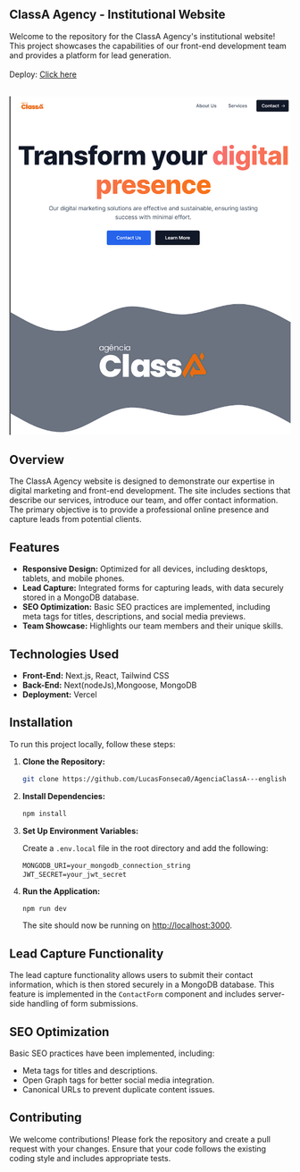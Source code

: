 ## ClassA Agency - Institutional Website

Welcome to the repository for the ClassA Agency's institutional website! This project showcases the capabilities of our front-end development team and provides a platform for lead generation.
<br/>
<br/>
Deploy: <a href="https://class-a.vercel.app">Click here</a>
<br/>
<br/>

![Class a image](image.png)

## Overview

The ClassA Agency website is designed to demonstrate our expertise in digital marketing and front-end development. The site includes sections that describe our services, introduce our team, and offer contact information. The primary objective is to provide a professional online presence and capture leads from potential clients.

## Features

- **Responsive Design:** Optimized for all devices, including desktops, tablets, and mobile phones.
- **Lead Capture:** Integrated forms for capturing leads, with data securely stored in a MongoDB database.
- **SEO Optimization:** Basic SEO practices are implemented, including meta tags for titles, descriptions, and social media previews.
- **Team Showcase:** Highlights our team members and their unique skills.

## Technologies Used

- **Front-End:** Next.js, React, Tailwind CSS
- **Back-End:** Next(nodeJs),Mongoose, MongoDB
- **Deployment:** Vercel

## Installation

To run this project locally, follow these steps:

1. **Clone the Repository:**

   ```bash
   git clone https://github.com/LucasFonseca0/AgenciaClassA---english
   ```

2. **Install Dependencies:**

   ```bash
   npm install
   ```

3. **Set Up Environment Variables:**

   Create a `.env.local` file in the root directory and add the following:

   ```
   MONGODB_URI=your_mongodb_connection_string
   JWT_SECRET=your_jwt_secret
   ```

4. **Run the Application:**

   ```bash
   npm run dev
   ```

   The site should now be running on [http://localhost:3000](http://localhost:3000).


## Lead Capture Functionality

The lead capture functionality allows users to submit their contact information, which is then stored securely in a MongoDB database. This feature is implemented in the `ContactForm` component and includes server-side handling of form submissions.

## SEO Optimization

Basic SEO practices have been implemented, including:

- Meta tags for titles and descriptions.
- Open Graph tags for better social media integration.
- Canonical URLs to prevent duplicate content issues.

## Contributing

We welcome contributions! Please fork the repository and create a pull request with your changes. Ensure that your code follows the existing coding style and includes appropriate tests.

